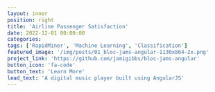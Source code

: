 ```yaml
---
layout: inner
position: right
title: 'Airline Passenger Satisfaction'
date: 2022-12-01 00:00:00
categories:
tags: ['RapidMiner', 'Machine Learning', 'Classification']
featured_image: '/img/posts/01_bloc-jams-angular-1130x864-2x.png'
project_link: 'https://github.com/jamigibbs/bloc-jams-angular'
button_icon: 'fa-code'
button_text: 'Learn More'
lead_text: 'A digital music player built using AngularJS'
---
```

